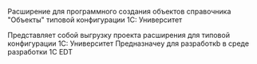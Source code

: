 Расширение для программного создания объектов справочника "Объекты" типовой конфигурации 1С: Университет

Представляет собой выгрузку проекта расширения для типовой конфигурации 1С: Университет
Предназначеy для разработкb в среде разработки 1С EDT
